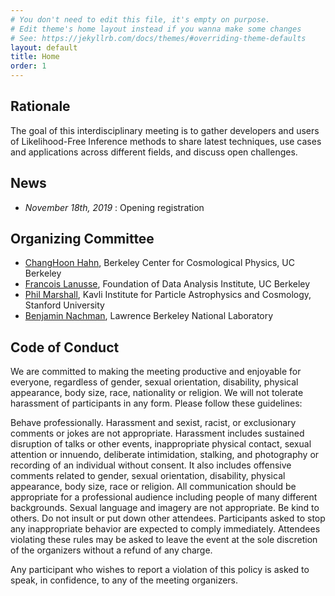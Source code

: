 ```yaml
---
# You don't need to edit this file, it's empty on purpose.
# Edit theme's home layout instead if you wanna make some changes
# See: https://jekyllrb.com/docs/themes/#overriding-theme-defaults
layout: default
title: Home
order: 1
---
```


## Rationale

The goal of this interdisciplinary meeting is to gather developers and users of Likelihood-Free
Inference methods to share latest techniques, use cases and applications across
different fields, and discuss open challenges.

## News

- *November 18th, 2019*  : Opening registration

## Organizing Committee

- [ChangHoon Hahn](http://changhoonhahn.github.io/), Berkeley Center for Cosmological Physics, UC Berkeley
- [Francois Lanusse](http://flanusse.net/), Foundation of Data Analysis Institute, UC Berkeley
- [Phil Marshall](https://www.slac.stanford.edu/~pjm/Site/Welcome.html), Kavli Institute for Particle Astrophysics and Cosmology, Stanford University
- [Benjamin Nachman](http://bnachman.web.cern.ch/bnachman/), Lawrence Berkeley National Laboratory


## Code of Conduct

We are committed to making the meeting productive and enjoyable for everyone, regardless of gender, sexual orientation, disability, physical appearance, body size, race, nationality or religion. We will not tolerate harassment of participants in any form. Please follow these guidelines:

Behave professionally. Harassment and sexist, racist, or exclusionary comments or jokes are not appropriate. Harassment includes sustained disruption of talks or other events, inappropriate physical contact, sexual attention or innuendo, deliberate intimidation, stalking, and photography or recording of an individual without consent. It also includes offensive comments related to gender, sexual orientation, disability, physical appearance, body size, race or religion. All communication should be appropriate for a professional audience including people of many different backgrounds. Sexual language and imagery are not appropriate. Be kind to others. Do not insult or put down other attendees. Participants asked to stop any inappropriate behavior are expected to comply immediately. Attendees violating these rules may be asked to leave the event at the sole discretion of the organizers without a refund of any charge.

Any participant who wishes to report a violation of this policy is asked to speak, in confidence, to any of the meeting organizers.
